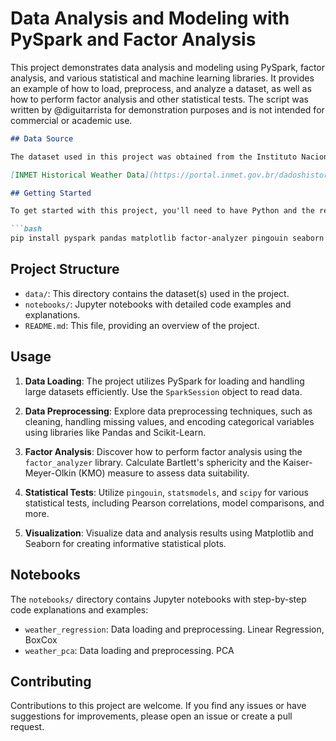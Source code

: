# Data Analysis and Modeling with PySpark and Factor Analysis

This project demonstrates data analysis and modeling using PySpark, factor analysis, and various statistical and machine learning libraries. It provides an example of how to load, preprocess, and analyze a dataset, as well as how to perform factor analysis and other statistical tests. The script was written by @diguitarrista for demonstration purposes and is not intended for commercial or academic use.

```markdown
## Data Source

The dataset used in this project was obtained from the Instituto Nacional de Meteorologia (INMET), Brazil's National Institute of Meteorology. You can access historical weather data from the INMET website at the following link:

[INMET Historical Weather Data](https://portal.inmet.gov.br/dadoshistoricos)

## Getting Started

To get started with this project, you'll need to have Python and the required libraries installed. You can install the necessary libraries using the following commands:

```bash
pip install pyspark pandas matplotlib factor-analyzer pingouin seaborn statsmodels scikit-learn
```

## Project Structure

- `data/`: This directory contains the dataset(s) used in the project.
- `notebooks/`: Jupyter notebooks with detailed code examples and explanations.
- `README.md`: This file, providing an overview of the project.

## Usage

1. **Data Loading**: The project utilizes PySpark for loading and handling large datasets efficiently. Use the `SparkSession` object to read data.

2. **Data Preprocessing**: Explore data preprocessing techniques, such as cleaning, handling missing values, and encoding categorical variables using libraries like Pandas and Scikit-Learn.

3. **Factor Analysis**: Discover how to perform factor analysis using the `factor_analyzer` library. Calculate Bartlett's sphericity and the Kaiser-Meyer-Olkin (KMO) measure to assess data suitability.

4. **Statistical Tests**: Utilize `pingouin`, `statsmodels`, and `scipy` for various statistical tests, including Pearson correlations, model comparisons, and more.

5. **Visualization**: Visualize data and analysis results using Matplotlib and Seaborn for creating informative statistical plots.

## Notebooks

The `notebooks/` directory contains Jupyter notebooks with step-by-step code explanations and examples:

- `weather_regression`: Data loading and preprocessing. Linear Regression, BoxCox
- `weather_pca`: Data loading and preprocessing. PCA

## Contributing

Contributions to this project are welcome. If you find any issues or have suggestions for improvements, please open an issue or create a pull request.
